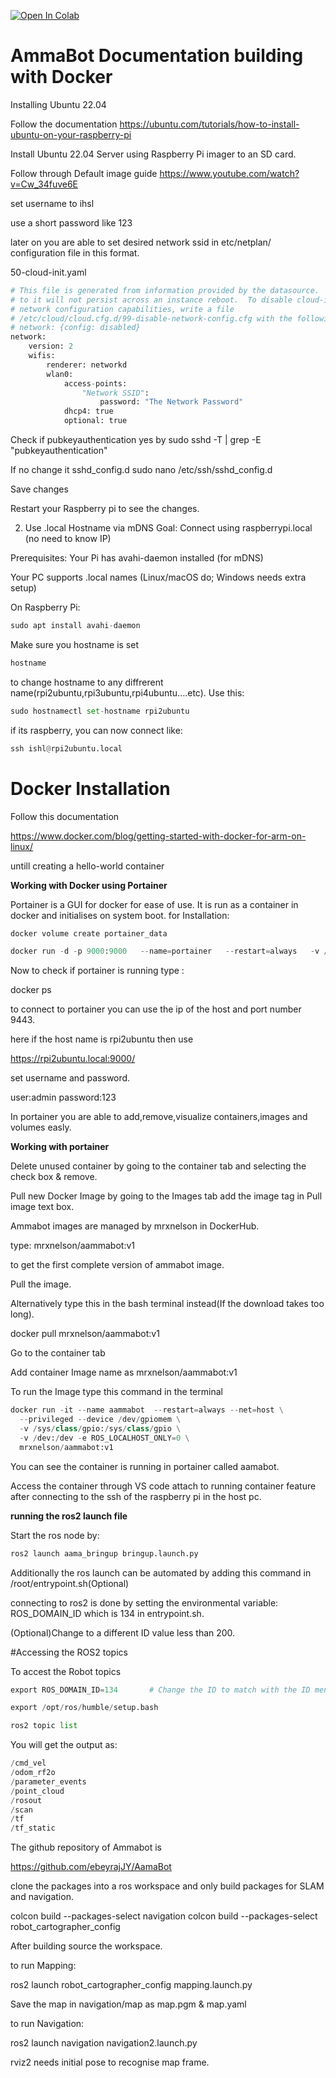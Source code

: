 <a href="https://colab.research.google.com/github/nivannelson/AamaBot-Docker/blob/main/README.ipynb" target="_parent"><img src="https://colab.research.google.com/assets/colab-badge.svg" alt="Open In Colab"/></a>

# AmmaBot Documentation building with Docker

Installing Ubuntu 22.04

Follow the documentation https://ubuntu.com/tutorials/how-to-install-ubuntu-on-your-raspberry-pi

Install Ubuntu 22.04 Server using Raspberry Pi imager to an SD card.

Follow through Default image guide https://www.youtube.com/watch?v=Cw_34fuve6E

set username to ihsl

use a short password like 123

later on you are able to set desired network ssid in etc/netplan/  configuration file in this format.

50-cloud-init.yaml


```python
# This file is generated from information provided by the datasource.  Changes
# to it will not persist across an instance reboot.  To disable cloud-init's
# network configuration capabilities, write a file
# /etc/cloud/cloud.cfg.d/99-disable-network-config.cfg with the following:
# network: {config: disabled}
network:
    version: 2
    wifis:
        renderer: networkd
        wlan0:
            access-points:
                "Network SSID":
                    password: "The Network Password"
            dhcp4: true
            optional: true
```

Check if pubkeyauthentication yes by
sudo sshd -T | grep -E "pubkeyauthentication"

If no change it sshd_config.d
sudo nano /etc/ssh/sshd_config.d

Save changes

Restart your Raspberry pi to see the changes.

2. Use .local Hostname via mDNS
Goal: Connect using raspberrypi.local (no need to know IP)

Prerequisites:
Your Pi has avahi-daemon installed (for mDNS)

Your PC supports .local names (Linux/macOS do; Windows needs extra setup)

On Raspberry Pi:


```python
sudo apt install avahi-daemon

```

Make sure you hostname is set


```python
hostname
```

to change hostname to any diffrerent name(rpi2ubuntu,rpi3ubuntu,rpi4ubuntu....etc). Use this:


```python
sudo hostnamectl set-hostname rpi2ubuntu

```

if its raspberry, you can now connect like:


```python
ssh ishl@rpi2ubuntu.local
```

# Docker Installation


Follow this documentation

https://www.docker.com/blog/getting-started-with-docker-for-arm-on-linux/

untill creating a hello-world container



**Working with Docker using Portainer**


Portainer is a GUI for docker for ease of use.
It is run as a container in docker and initialises on system boot.
for Installation:



```python
docker volume create portainer_data
```


```python
docker run -d -p 9000:9000   --name=portainer   --restart=always   -v /var/run/docker.sock:/var/run/docker.sock   -v portainer_data:/data   portainer/portainer-ce:linux-arm
```

Now to check if portainer is running type :

docker ps



to connect to portainer you can use the ip of the host and port number 9443.

here if the host name is rpi2ubuntu then use

https://rpi2ubuntu.local:9000/

set username and password.

user:admin
password:123

In portainer you are able to add,remove,visualize containers,images and volumes easly.

**Working with portainer**

Delete unused container by going to the container tab and selecting the check box & remove.

Pull new Docker Image by going to the Images tab add the image tag in Pull image text box.

Ammabot images are managed by mrxnelson in DockerHub.

type:
mrxnelson/aammabot:v1

to get the first complete version of ammabot image.

Pull the image.

Alternatively type this in the bash terminal instead(If the download takes too long).


docker pull mrxnelson/aammabot:v1




Go to the container tab

Add container
Image name as mrxnelson/aammabot:v1

To run the Image type this command in the terminal


```python
docker run -it --name aammabot  --restart=always --net=host \
  --privileged --device /dev/gpiomem \
  -v /sys/class/gpio:/sys/class/gpio \
  -v /dev:/dev -e ROS_LOCALHOST_ONLY=0 \
  mrxnelson/aammabot:v1
```

You can see the container is running in portainer called aamabot.

Access the container through VS code attach to running container feature after connecting to the ssh of the raspberry pi in the host pc.

**running the ros2 launch file**

Start the ros node by:


```python
ros2 launch aama_bringup bringup.launch.py
```

Additionally the ros launch can be automated by adding this command in /root/entrypoint.sh(Optional)

connecting to ros2 is done by setting the environmental variable:
ROS_DOMAIN_ID which is 134 in entrypoint.sh.

(Optional)Change to a different ID value less than 200.



#Accessing the ROS2 topics




To accest the Robot topics


```python
export ROS_DOMAIN_ID=134       # Change the ID to match with the ID mentioned in entrypoint.sh
```


```python
export /opt/ros/humble/setup.bash
```


```python
ros2 topic list
```

You will get the output as:



```python
/cmd_vel
/odom_rf2o
/parameter_events
/point_cloud
/rosout
/scan
/tf
/tf_static

```

The github repository of Ammabot is

https://github.com/ebeyrajJY/AamaBot

clone the packages into a ros workspace and only build packages for SLAM and navigation.

colcon build --packages-select navigation
colcon build --packages-select robot_cartographer_config

After building source the workspace.

to run Mapping:

ros2 launch robot_cartographer_config mapping.launch.py

Save the map in navigation/map as map.pgm & map.yaml

to run Navigation:

ros2 launch navigation navigation2.launch.py


rviz2 needs initial pose to recognise map frame.

